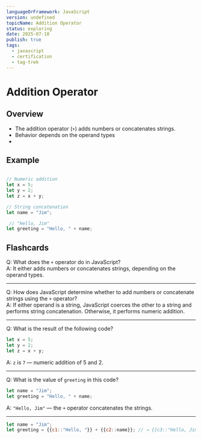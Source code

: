```yaml
---
languageOrFramework: JavaScript
version: undefined
topicName: Addition Operator
status: exploring
date: 2025-07-10
publish: true
tags:
  - javascript
  - certification
  - tag-trek
---
```


# Addition Operator
## Overview
- The addition operator (`+`) adds numbers or concatenates strings.
- Behavior depends on the operand types
- 
## Example

```javascript

// Numeric addition
let x = 5;
let y = 2;
let z = x + y;

// String concatenation
let name = "Jim";

 // "Hello, Jim"
let greeting = "Hello, " + name;
```

## Flashcards

<!--ANKI START-->

Q: What does the `+` operator do in JavaScript?  
A: It either adds numbers or concatenates strings, depending on the operand types.

---

Q: How does JavaScript determine whether to add numbers or concatenate strings using the `+` operator?  
A: If either operand is a string, JavaScript coerces the other to a string and performs string concatenation. Otherwise, it performs numeric addition.

---

Q: What is the result of the following code?  
```javascript
let x = 5;
let y = 2;
let z = x + y;
```  
A: `z` is `7` — numeric addition of 5 and 2.

---

Q: What is the value of `greeting` in this code?  
```javascript
let name = "Jim";
let greeting = "Hello, " + name;
```  
A: `"Hello, Jim"` — the `+` operator concatenates the strings.

---

```javascript
let name = "Jim";
let greeting = {{c1::"Hello, "}} + {{c2::name}}; // → {{c3::"Hello, Jim"}}
```

<!--ANKI END-->